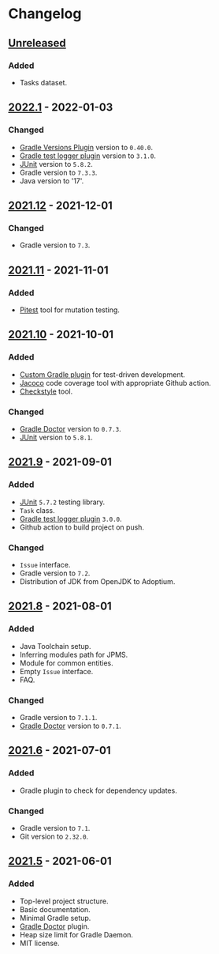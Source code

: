 # Changelog

## [Unreleased]
### Added
- Tasks dataset.

## [2022.1] - 2022-01-03
### Changed
- [Gradle Versions Plugin] version to `0.40.0`.
- [Gradle test logger plugin] version to `3.1.0`.
- [JUnit] version to `5.8.2`.
- Gradle version to `7.3.3`.
- Java version to '17'.

## [2021.12] - 2021-12-01
### Changed
- Gradle version to `7.3`.

## [2021.11] - 2021-11-01
### Added
- [Pitest] tool for mutation testing.

## [2021.10] - 2021-10-01
### Added
- [Custom Gradle plugin] for test-driven development.
- [Jacoco] code coverage tool with appropriate Github action.
- [Checkstyle] tool.

### Changed
- [Gradle Doctor] version to `0.7.3`.
- [JUnit] version to `5.8.1`.

## [2021.9] - 2021-09-01
### Added
- [JUnit] `5.7.2` testing library.
- `Task` class.
- [Gradle test logger plugin] `3.0.0`.
- Github action to build project on push.

### Changed
- `Issue` interface.
- Gradle version to `7.2`.
- Distribution of JDK from OpenJDK to Adoptium.

## [2021.8] - 2021-08-01
### Added
- Java Toolchain setup.
- Inferring modules path for JPMS.
- Module for common entities.
- Empty `Issue` interface.
- FAQ.

### Changed
- Gradle version to `7.1.1`.
- [Gradle Doctor] version to `0.7.1`.

## [2021.6] - 2021-07-01
### Added
- Gradle plugin to check for dependency updates.

### Changed
- Gradle version to `7.1`.
- Git version to `2.32.0`.

## [2021.5] - 2021-06-01
### Added
- Top-level project structure.
- Basic documentation.
- Minimal Gradle setup.
- [Gradle Doctor] plugin.
- Heap size limit for Gradle Daemon.
- MIT license.

[Unreleased]: https://github.com/iyankovsky/java-server-template/compare/v2022.1...HEAD
[2022.1]: https://github.com/iyankovsky/java-server-template/releases/tag/v2022.1
[2021.12]: https://github.com/iyankovsky/java-server-template/releases/tag/v2021.12
[2021.11]: https://github.com/iyankovsky/java-server-template/releases/tag/v2021.11
[2021.10]: https://github.com/iyankovsky/java-server-template/releases/tag/v2021.10
[2021.9]: https://github.com/iyankovsky/java-server-template/releases/tag/v2021.9
[2021.8]: https://github.com/iyankovsky/java-server-template/releases/tag/v2021.8
[2021.6]: https://github.com/iyankovsky/java-server-template/releases/tag/v2021.6
[2021.5]: https://github.com/iyankovsky/java-server-template/releases/tag/v2021.5

[Pitest]: https://pitest.org
[JUnit]: https://junit.org/junit5
[Gradle test logger plugin]: https://github.com/radarsh/gradle-test-logger-plugin
[Jacoco]: https://www.eclemma.org/jacoco
[Gradle Doctor]: https://runningcode.github.io/gradle-doctor
[Custom Gradle plugin]: https://docs.gradle.org/current/userguide/custom_plugins.html
[Checkstyle]: https://checkstyle.sourceforge.io
[Gradle Versions Plugin]: https://github.com/ben-manes/gradle-versions-plugin
